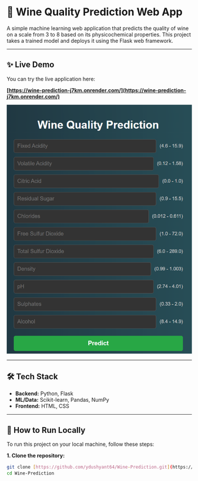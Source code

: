 # 🍷 Wine Quality Prediction Web App

A simple machine learning web application that predicts the quality of wine on a scale from 3 to 8 based on its physicochemical properties. This project takes a trained model and deploys it using the Flask web framework.

---

## ✨ Live Demo

You can try the live application here:

**[https://wine-prediction-j7km.onrender.com/](https://wine-prediction-j7km.onrender.com/)**

![Screenshot of the Wine Quality Prediction App](screenshot.PNG)

---

## 🛠️ Tech Stack

- **Backend:** Python, Flask
- **ML/Data:** Scikit-learn, Pandas, NumPy
- **Frontend:** HTML, CSS

---

## 🚀 How to Run Locally

To run this project on your local machine, follow these steps:

**1. Clone the repository:**
```bash
git clone [https://github.com/ydushyant64/Wine-Prediction.git](https://github.com/ydushyant64/Wine-Prediction.git)
cd Wine-Prediction
